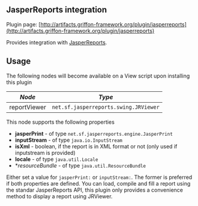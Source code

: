
JasperReports integration
-------------------------

Plugin page: [http://artifacts.griffon-framework.org/plugin/jasperreports](http://artifacts.griffon-framework.org/plugin/jasperreports)


Provides integration with [JasperReports][1].

Usage
-----

The following nodes will become available on a View script upon installing this plugin

| *Node*       | *Type*                                |
| ------------ | ------------------------------------- |
| reportViewer | `net.sf.jasperreports.swing.JRViewer` |

This node supports the following properties

 * **jasperPrint** - of type `net.sf.jasperreports.engine.JasperPrint`
 * **inputStream** - of type `java.io.InputStream`
 * **isXml** - boolean, if the report is in XML format or not (only used if inputstream is provided)
 * **locale** - of type `java.util.Locale`
 * **resourceBundle* - of type `java.util.ResourceBundle`

Either set a value for `jasperPrint:` or `inputStream:`. The former is preferred if both properties are defined.
You can load, compile and fill a report using the standar JasperReports API, this plugin only provides a convenience
method to display a report using JRViewer.

[1]: http://jasperforge.org/projects/jasperreports

